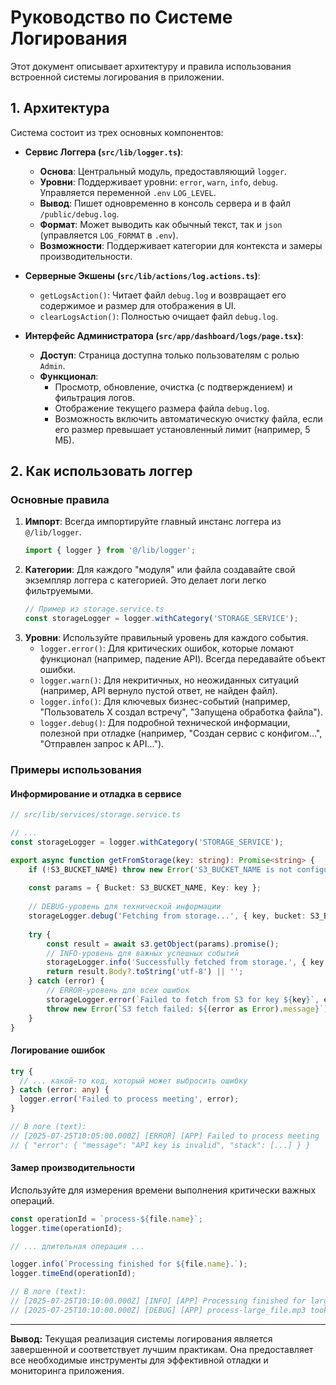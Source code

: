 # Руководство по Системе Логирования

Этот документ описывает архитектуру и правила использования встроенной системы логирования в приложении.

## 1. Архитектура

Система состоит из трех основных компонентов:

*   **Сервис Логгера (`src/lib/logger.ts`)**:
    *   **Основа**: Центральный модуль, предоставляющий `logger`.
    *   **Уровни**: Поддерживает уровни: `error`, `warn`, `info`, `debug`. Управляется переменной `.env` `LOG_LEVEL`.
    *   **Вывод**: Пишет одновременно в консоль сервера и в файл `/public/debug.log`.
    *   **Формат**: Может выводить как обычный текст, так и `json` (управляется `LOG_FORMAT` в `.env`).
    *   **Возможности**: Поддерживает категории для контекста и замеры производительности.

*   **Серверные Экшены (`src/lib/actions/log.actions.ts`)**:
    *   `getLogsAction()`: Читает файл `debug.log` и возвращает его содержимое и размер для отображения в UI.
    *   `clearLogsAction()`: Полностью очищает файл `debug.log`.

*   **Интерфейс Администратора (`src/app/dashboard/logs/page.tsx`)**:
    *   **Доступ**: Страница доступна только пользователям с ролью `Admin`.
    *   **Функционал**:
        *   Просмотр, обновление, очистка (с подтверждением) и фильтрация логов.
        *   Отображение текущего размера файла `debug.log`.
        *   Возможность включить автоматическую очистку файла, если его размер превышает установленный лимит (например, 5 МБ).

## 2. Как использовать логгер

### Основные правила

1.  **Импорт**: Всегда импортируйте главный инстанс логгера из `@/lib/logger`.
    ```typescript
    import { logger } from '@/lib/logger';
    ```
2.  **Категории**: Для каждого "модуля" или файла создавайте свой экземпляр логгера с категорией. Это делает логи легко фильтруемыми.
    ```typescript
    // Пример из storage.service.ts
    const storageLogger = logger.withCategory('STORAGE_SERVICE');
    ```
3.  **Уровни**: Используйте правильный уровень для каждого события.
    *   `logger.error()`: Для критических ошибок, которые ломают функционал (например, падение API). Всегда передавайте объект ошибки.
    *   `logger.warn()`: Для некритичных, но неожиданных ситуаций (например, API вернуло пустой ответ, не найден файл).
    *   `logger.info()`: Для ключевых бизнес-событий (например, "Пользователь Х создал встречу", "Запущена обработка файла").
    *   `logger.debug()`: Для подробной технической информации, полезной при отладке (например, "Создан сервис с конфигом...", "Отправлен запрос к API...").

### Примеры использования

#### Информирование и отладка в сервисе
```typescript
// src/lib/services/storage.service.ts

// ...
const storageLogger = logger.withCategory('STORAGE_SERVICE');

export async function getFromStorage(key: string): Promise<string> {
    if (!S3_BUCKET_NAME) throw new Error('S3_BUCKET_NAME is not configured.');
    
    const params = { Bucket: S3_BUCKET_NAME, Key: key };
    
    // DEBUG-уровень для технической информации
    storageLogger.debug('Fetching from storage...', { key, bucket: S3_BUCKET_NAME });
    
    try {
        const result = await s3.getObject(params).promise();
        // INFO-уровень для важных успешных событий
        storageLogger.info('Successfully fetched from storage.', { key });
        return result.Body?.toString('utf-8') || '';
    } catch (error) {
        // ERROR-уровень для всех ошибок
        storageLogger.error(`Failed to fetch from S3 for key ${key}`, error);
        throw new Error(`S3 fetch failed: ${(error as Error).message}`);
    }
}
```

#### Логирование ошибок
```typescript
try {
  // ... какой-то код, который может выбросить ошибку
} catch (error: any) {
  logger.error('Failed to process meeting', error);
}

// В логе (text):
// [2025-07-25T10:05:00.000Z] [ERROR] [APP] Failed to process meeting
// { "error": { "message": "API key is invalid", "stack": [...] } }
```

#### Замер производительности
Используйте для измерения времени выполнения критически важных операций.
```typescript
const operationId = `process-${file.name}`;
logger.time(operationId);

// ... длительная операция ...

logger.info(`Processing finished for ${file.name}.`);
logger.timeEnd(operationId);

// В логе (text):
// [2025-07-25T10:10:00.000Z] [INFO] [APP] Processing finished for large_file.mp3.
// [2025-07-25T10:10:00.000Z] [DEBUG] [APP] process-large_file.mp3 took 5432ms
```
---
**Вывод:** Текущая реализация системы логирования является завершенной и соответствует лучшим практикам. Она предоставляет все необходимые инструменты для эффективной отладки и мониторинга приложения.

